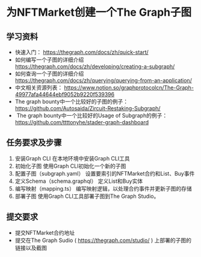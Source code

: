 # 为NFTMarket创建一个The Graph子图
## 学习资料
- 快速入门： https://thegraph.com/docs/zh/quick-start/
- 如何编写一个子图的详细介绍 https://thegraph.com/docs/zh/developing/creating-a-subgraph/
- 如何查询一个子图的详细介绍 https://thegraph.com/docs/zh/querying/querying-from-an-application/
- 中文相关资源列表： https://www.notion.so/graphprotocolcn/The-Graph-49977afa44644ebf9052b9220f539396
- The graph bounty中一个比较好的子图的例子： https://github.com/Autosaida/Zircuit-Restaking-Subgraph/
-  The graph bounty中一个比较好的Usage of Subgraph的例子：https://github.com/ttttonyhe/stader-graph-dashboard
## 任务要求及步骤
1. 安装Graph CLI
在本地环境中安装Graph CLI工具
2. 初始化子图
使用Graph CLI初始化一个新的子图
3. 配置子图（subgraph.yaml）
设置要索引的NFTMarket合约和List、Buy事件
4. 定义Schema（schema.graphql）
定义List和Buy实体
5. 编写映射（mapping.ts）
编写映射逻辑，以处理合约事件并更新子图的存储
6. 部署子图
使用Graph CLI工具部署子图到The Graph Studio。
## 提交要求
- 提交NFTMarket合约地址
- 提交在The Graph Sudio ( https://thegraph.com/studio/ ) 上部署的子图的链接以及截图
